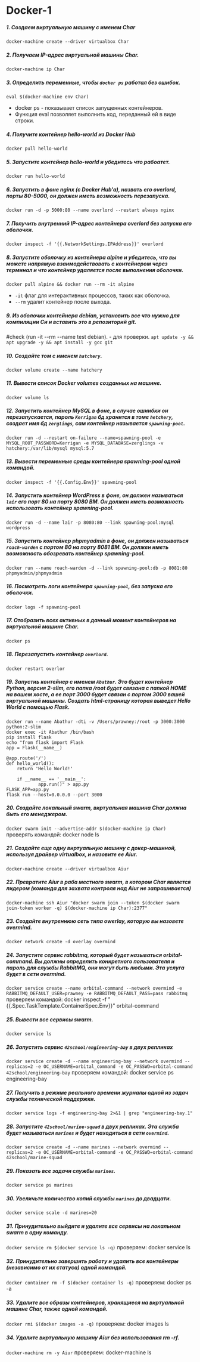 # Docker-1

##### 1. Создаем виртуальную машину с именем Char
`docker-machine create --driver virtualbox Char`
##### 2. Получаем  IP-адрес виртуальной машины Char.
`docker-machine ip Char`
##### 3. Определить переменные, чтобы `docker ps` работал без ошибок.
`eval $(docker-machine env Char)`
- docker ps -  показывает список запущенных контейнеров.
- Функция eval позволяет выполнить код, переданный ей в виде строки.
##### 4. Получите контейнер hello-world из Docker Hub
`docker pull hello-world`
##### 5. Запустите контейнер hello-world и убедитесь что рабоатет.
 `docker run hello-world`
##### 6. Запустить в фоне nginx (c Docker Hub'a), назвать его overlord, порты 80-5000, он должен иметь возможность перезапуска.
`docker run -d -p 5000:80 --name overlord --restart always nginx`
##### 7. Получить внутренний IP-адрес контейнера overlord без запуска его оболочки.
`docker inspect -f '{{.NetworkSettings.IPAddress}}' overlord`
##### 8. Запустите оболочку из контейнера alpine и убедитесь, что вы можете напрямую взаимодействовать с контейнером через терминал и что контейнер удаляется после выполнения оболочки.
`docker pull alpine && docker run --rm -it alpine`
- `-it` флаг для интерактивных процессов, таких как оболочка.
- `--rm` удалит контейнер после выхода.
##### 9. Из оболочки контейнера debian, установить все что нужно для компиляции Си и вставить это в репозиторий git.
#check (run -it --rm --name test debian). - для проверки.
`apt update -y && apt upgrade -y && apt install -y gcc git`
##### 10. Создайте том с именем `hatchery`.
`docker volume create --name hatchery`
##### 11. Вывести список Docker volumes созданных на машине.
`docker volume ls`
##### 12. Запустить контейнер MySQL в фоне, в случае ошиибки он перезапускается, пароль `Kerrigan` бд хранится в томе `hetchery`, создает имя бд `zerglings`, сам контейнер называется `spawning-pool`.
`docker run -d --restart on-failure --name=spawning-pool -e MYSQL_ROOT_PASSWORD=Kerrigan -e MYSQL_DATABASE=zerglings -v hatchery:/var/lib/mysql mysql:5.7`
##### 13. Вывести переменные среды контейнера spawning-pool одной командой.
`docker inspect -f '{{.Config.Env}}' spawning-pool`
##### 14. Запустить контейнер WordPress в фоне, он должен называться `lair` его порт 80 на порту 8080 ВМ. Он должен иметь возможность использовать контейнер spawning-pool.
`docker run -d --name lair -p 8080:80 --link spawning-pool:mysql wordpress`
##### 15. Запустить контейнер phpmyadmin в фоне, он должен называться `roach-warden` с портом 80 на порту 8081 ВМ. Он должен иметь возможность обозревать контейнер spawning-pool.
`docker run --name roach-warden -d --link spawning-pool:db -p 8081:80 phpmyadmin/phpmyadmin`
##### 16. Посмотреть логи контейнера `spawning-pool`, без запуска его оболочки.
`docker logs -f spawning-pool`
##### 17. Отобразить всех активных в данный момент контейнеров на виртуальной машине Char.
`docker ps`
##### 18. Перезапустить контейнер `overlord`.
`docker restart overlor`
##### 19. Запустиь контейнер с именем `Abathur`. Это будет контейнер Python, версия 2-slim, его папка /root будет связана с папкой HOME на вашем хосте, а ее порт 3000 будет связан с портом 3000 вашей виртуальной машины. Создать html-страницу которая выведет Hello World с помощью Flask.
```
docker run --name Abathur -dti -v /Users/prawney:/root -p 3000:3000 python:2-slim
docker exec -it Abathur /bin/bash
pip install flask
echo "from flask import Flask
app = Flask(__name__)

@app.route('/')
def hello_world():
    return 'Hello World!'

	if __name__ == '__main__':
		    app.run()" > app.py
FLASK_APP=app.py
flask run --host=0.0.0.0 --port 3000
```
##### 20. Создайте локальный swarm, виртуальная машина Char должна быть его менеджером.
`docker swarm init --advertise-addr $(docker-machine ip Char)`
проверять командой: docker node ls
##### 21. Создайте еще одну виртуальную машину с докер-машиной, используя драйвер virtualbox, и назовите ее Aiur.
`docker-machine create --driver virtualbox Aiur`
##### 22. Превратите Aiur в раба местного swarm, в котором Char является лидером (команда для захвата контроля над Aiur не запрашивается)
`docker-machine ssh Aiur "docker swarm join --token $(docker swarm join-token worker -q) $(docker-machine ip Char):2377"`
##### 23. Создайте внутреннюю сеть типа owerlay, которую вы назовете overmind.
`docker network create -d overlay overmind`
##### 24. Запустите сервис rabbitmq, который будет называться orbital-command. Вы должны определить конкретного пользователя и пароль для службы RabbitMQ, они могут быть любыми. Эта услуга будет в сети overmind.
`docker service create --name orbital-command --network overmind -e RABBITMQ_DEFAULT_USER=prawney -e RABBITMQ_DEFAULT_PASS=pass rabbitmq`
проверяем командой: docker inspect -f "{{.Spec.TaskTemplate.ContainerSpec.Env}}" orbital-command
##### 25. Вывести все сервисы swarm.
`docker service ls`
##### 26. Запустить сервис `42school/engineering-bay` в двух репликах
`docker service create -d --name engineering-bay --network overmind --replicas=2 -e OC_USERNAME=orbital_command -e OC_PASSWD=orbital-command 42school/engineering-bay`
проверяем командой: docker service ps engineering-bay
##### 27. Получить в режиме реального времени журналы одной из задач службы технической поддержки.
`docker service logs -f engineering-bay 2>&1 | grep "engineering-bay.1"`
##### 28. Запустите `42school/marine-squad` в двух репликах. Эта служба будет называться `marines` и будет находиться в сети `overmind`.
`docker service create -d --name marines --network overmind --replicas=2 -e OC_USERNAME=orbital-command -e OC_PASSWD=orbital-command 42school/marine-squad`
##### 29. Показать все задачи службы `marines`.
`docker service ps marines`
##### 30. Увеличьте количество копий службы `marines` до двадцати.
`docker service scale -d marines=20`
##### 31. Принудительно выйдите и удалите все сервисы на локальном swarm в одну команду.
`docker service rm $(docker service ls -q)`
проверяем: docker service ls
##### 32. Принудительно завершить работу и удалить все контейнеры (независимо от их статуса) одной командой.
`docker container rm -f $(docker container ls -q)`
проверяем: docker ps -a
##### 33. Удалите все образы контейнеров, хранящиеся на виртуальной машине Char, также одной командой.
`docker rmi $(docker images -a -q)`
проверяем: docker images ls
##### 34. Удалите виртуальную машину Aiur без использования rm -rf.
`docker-machine rm -y Aiur`
проверяем: docker-machine ls
